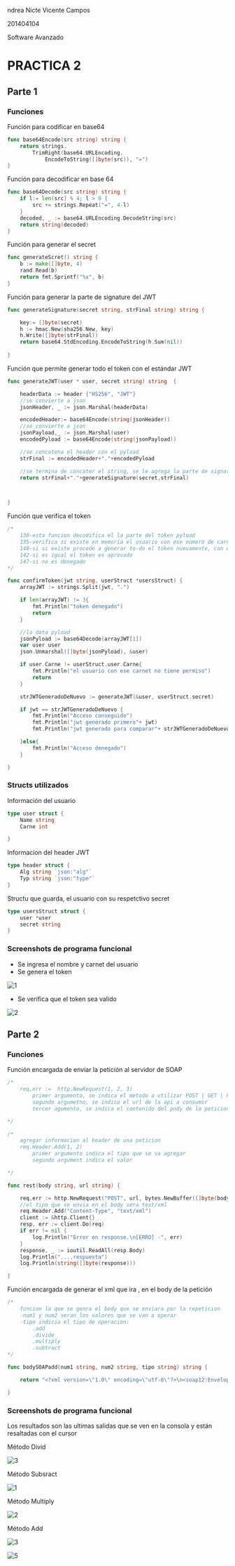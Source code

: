 ndrea Nicte Vicente Campos

201404104

Software Avanzado

# PRACTICA 2

## Parte 1

### Funciones

Función para codificar en base64

```go
func base64Encode(src string) string {
	return strings.
		TrimRight(base64.URLEncoding.
			EncodeToString([]byte(src)), "=")
}
```

Función para decodificar en base 64

```go
func base64Decode(src string) string {
	if l:= len(src) % 4; l > 0 {
		src += strings.Repeat("=", 4-l)
	}
	decoded, _ := base64.URLEncoding.DecodeString(src)
	return string(decoded)
}

```

Función para generar el secret

```go
func generateScret() string {
	b := make([]byte, 4)
	rand.Read(b)
	return fmt.Sprintf("%x", b)
}
```

 Función para generar la parte de signature del JWT

```go
func generateSignature(secret string, strFinal string) string {

	key:= []byte(secret)
	h := hmac.New(sha256.New, key)
	h.Write([]byte(strFinal))
	return base64.StdEncoding.EncodeToString(h.Sum(nil))
	
}
```

Función que permite generar todo el token con el estándar JWT

```go
func generateJWT(user * user, secret string) string  {

	headerData := header {"HS256", "JWT"}
    //se convierte a json
	jsonHeader, _ := json.Marshal(headerData)

	encodedHeader:= base64Encode(string(jsonHeader))
	//se convierte a json
	jsonPayload,_ := json.Marshal(user)
	encodedPyload := base64Encode(string(jsonPayload))

    //se concatena el header con el pyload
	strFinal := encodedHeader+"."+encodedPyload

    //se termina de concater el string, se le agrega la parte de signature 
	return strFinal+"."+generateSignature(secret,strFinal)



}
```

Función que verifica el token 

```go
/*
	130-esta funcion decodifica el la parte del token pyload
	135-verifica si existe en memoria el usuario con ese numero de carnet
	140-si si existe procede a generar to-do el token nuevamente, con el pyload codificado
	142-si es igual el token es aprovado
	147-si no es denegado
*/
```



```go
func confirmToken(jwt string, userStruct *usersStruct) {
	arrayJWT := strings.Split(jwt, ".")

	if len(arrayJWT) != 3{
		fmt.Println("token denegado")
		return
	}

	//la data pyload
	jsonPyload := base64Decode(arrayJWT[1])
	var user user
	json.Unmarshal([]byte(jsonPyload), &user)

	if user.Carne != userStruct.user.Carne{
		fmt.Println("el usuario con ese carnet no tiene permiso")
		return
	}

	strJWTGeneradoDeNuevo := generateJWT(&user, userStruct.secret)

	if jwt == strJWTGeneradoDeNuevo {
		fmt.Println("Acceso conseguido")
		fmt.Println("jwt generado primero"+ jwt)
		fmt.Println("jwt generado para comparar"+ strJWTGeneradoDeNuevo)

	}else{
		fmt.Println("Acceso denegado")
	}

}
```



### Structs utilizados

Información del usuario 

```go
type user struct {
	Name string
	Carne int

}
```

Informacion del header JWT

```go
type header struct {
	Alg string `json:"alg"`
	Typ string `json:"type"`
}

```

Structu que guarda, el usuario con su respetctivo secret

```go
type usersStruct struct {
	user *user
    secret string
}
```



### Screenshots de programa funcional

- Se ingresa el nombre y carnet del usuario
- Se genera el token

![1](img-p1/1.png)



- Se verifica que el token sea valido 

![2](img-p1/2.png)

## 

## Parte 2

### Funciones 

Función encargada de enviar la petición al servidor de SOAP 

```go
/*
	req,err :=  http.NewRequest(1, 2, 3)
		primer argumento, se indica el metodo a utilizar POST | GET | PUT etc
		segundo argumetno, se indica el url de la api a consumir
		tercer agumento, se indica el contenido del pody de la peticion

*/

/*
	agregar informacion al header de una peticion
	req.Header.Add(1, 2)
		primer argumento indica el tipo que se va agregar
		segundo argument indica el valor

*/
```

```go
func rest(body string, url string) {

	req,err := http.NewRequest("POST", url, bytes.NewBuffer([]byte(body)))
	//el tipo que se envia en el body sera text/xml
	req.Header.Add("Content-Type", "text/xml")
	client := &http.Client{}
	resp, err := client.Do(req)
	if err != nil {
		log.Println("Error on response.\n[ERRO] -", err)
	}
	response, _ := ioutil.ReadAll(resp.Body)
	log.Println("....respuesta")
	log.Println(string([]byte(response)))

}
```



Función encargada de generar el xml que ira , en el body de la petición

```go
/*
	funcion la que se genra el body que se enviara por la repeticion
	-num1 y num2 seran los valores que se van a operar
	-tipo indicia el tipo de operacion:
		.add
		.divide
		.multiply
		.subtract
*/
```

```go
func bodySOAPadd(num1 string, num2 string, tipo string) string {

	return "<?xml version=\"1.0\" encoding=\"utf-8\"?>\n<soap12:Envelope xmlns:xsi=\"http://www.w3.org/2001/XMLSchema-instance\" xmlns:xsd=\"http://www.w3.org/2001/XMLSchema\" xmlns:soap12=\"http://www.w3.org/2003/05/soap-envelope\">\n  <soap12:Body>\n    <"+tipo+" xmlns=\"http://tempuri.org/\">\n      <intA>"+num1+"</intA>\n      <intB>"+num2+"</intB>\n    </"+tipo+">\n  </soap12:Body>\n</soap12:Envelope>"

}
```

### Screenshots de programa funcional

Los resultados son las ultimas salidas que se ven en la consola y están resaltadas con el cursor

Método Divid 

![3](img-p2/3.png)



Método Subsract

![1](img-p2/1.png)



Método Multiply 

![2](img-p2/2.png)

Método Add

![3](img-p2/4.png)



![5](/home/nicte/Escritorio/Sa/sa-practica/img-p2/5.png)